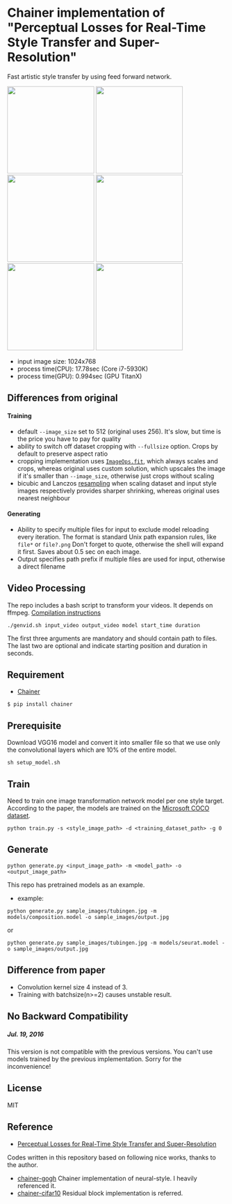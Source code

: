# Chainer implementation of "Perceptual Losses for Real-Time Style Transfer and Super-Resolution"
Fast artistic style transfer by using feed forward network.

<img src="https://raw.githubusercontent.com/yusuketomoto/chainer-fast-neuralstyle/master/sample_images/tubingen.jpg" height="200px">
<img src="https://raw.githubusercontent.com/yusuketomoto/chainer-fast-neuralstyle/master/sample_images/style_1.png" height="200px">
<img src="https://raw.githubusercontent.com/yusuketomoto/chainer-fast-neuralstyle/master/sample_images/output_1.jpg" height="200px">

<img src="https://raw.githubusercontent.com/yusuketomoto/chainer-fast-neuralstyle/master/sample_images/tubingen.jpg" height="200px">
<img src="https://raw.githubusercontent.com/yusuketomoto/chainer-fast-neuralstyle/master/sample_images/style_2.png" height="200px">
<img src="https://raw.githubusercontent.com/yusuketomoto/chainer-fast-neuralstyle/master/sample_images/output_2.jpg" height="200px">

- input image size: 1024x768
- process time(CPU): 17.78sec (Core i7-5930K)
- process time(GPU): 0.994sec (GPU TitanX)

## Differences from original
#### Training
* default `--image_size` set to 512 (original uses 256). It's slow, but time is the price you have to pay for quality
* ability to switch off dataset cropping with `--fullsize` option. Crops by default to preserve aspect ratio
* cropping implementation uses [`ImageOps.fit`](http://pillow.readthedocs.io/en/3.1.x/reference/ImageOps.html#PIL.ImageOps.fit), which always scales and crops, whereas original uses custom solution, which upscales the image if it's smaller than `--image_size`, otherwise just crops without scaling
* bicubic and Lanczos [resampling](http://pillow.readthedocs.io/en/3.1.x/reference/Image.html#PIL.Image.Image.resize) when scaling dataset and input style images respectively provides sharper shrinking, whereas original uses nearest neighbour

#### Generating
* Ability to specify multiple files for input to exclude model reloading every iteration. The format is standard Unix path expansion rules, like `file*` or `file?.png` Don't forget to quote, otherwise the shell will expand it first. Saves about 0.5 sec on each image.
* Output specifies path prefix if multiple files are used for input, otherwise a direct filename

## Video Processing
The repo includes a bash script to transform your videos. It depends on ffmpeg. [Compilation instructions](https://trac.ffmpeg.org/wiki/CompilationGuide)
```
./genvid.sh input_video output_video model start_time duration
```
The first three arguments are mandatory and should contain path to files.<br>
The last two are optional and indicate starting position and duration in seconds.

## Requirement
- [Chainer](https://github.com/pfnet/chainer)
```
$ pip install chainer
```

## Prerequisite
Download VGG16 model and convert it into smaller file so that we use only the convolutional layers which are 10% of the entire model.
```
sh setup_model.sh
```

## Train
Need to train one image transformation network model per one style target.
According to the paper, the models are trained on the [Microsoft COCO dataset](http://mscoco.org/dataset/#download).
```
python train.py -s <style_image_path> -d <training_dataset_path> -g 0
```

## Generate
```
python generate.py <input_image_path> -m <model_path> -o <output_image_path>
```

This repo has pretrained models as an example.

- example:
```
python generate.py sample_images/tubingen.jpg -m models/composition.model -o sample_images/output.jpg
```
or
```
python generate.py sample_images/tubingen.jpg -m models/seurat.model -o sample_images/output.jpg
```

## Difference from paper
- Convolution kernel size 4 instead of 3.
- Training with batchsize(n>=2) causes unstable result.

## No Backward Compatibility
##### Jul. 19, 2016
This version is not compatible with the previous versions. You can't use models trained by the previous implementation. Sorry for the inconvenience!

## License
MIT

## Reference
- [Perceptual Losses for Real-Time Style Transfer and Super-Resolution](http://arxiv.org/abs/1603.08155)

Codes written in this repository based on following nice works, thanks to the author.

- [chainer-gogh](https://github.com/mattya/chainer-gogh.git) Chainer implementation of neural-style. I heavily referenced it.
- [chainer-cifar10](https://github.com/mitmul/chainer-cifar10) Residual block implementation is referred.
